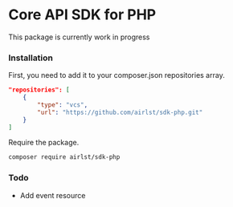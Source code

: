 # Core API SDK for PHP
This package is currently work in progress


### Installation
First, you need to add it to your composer.json repositories array.
``` json
"repositories": [
    {
        "type": "vcs",
        "url": "https://github.com/airlst/sdk-php.git"
    }
]
```
Require the package.
``` bash
composer require airlst/sdk-php
```

### Todo
- Add event resource
